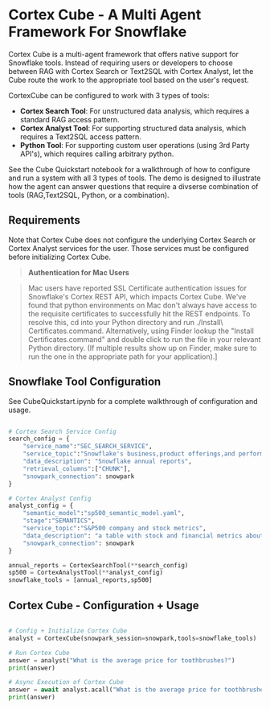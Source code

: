 # Cortex Cube - A Multi Agent Framework For Snowflake 

Cortex Cube is a multi-agent framework that offers native support for Snowflake tools. Instead of requiring users or developers to choose between RAG with Cortex Search or Text2SQL with Cortex Analyst, let the Cube route the work to the appropriate tool based on the user's request.

CortexCube can be configured to work with 3 types of tools:
- **Cortex Search Tool**: For unstructured data analysis, which requires a standard RAG access pattern.
- **Cortex Analyst Tool**: For supporting structured data analysis, which requires a Text2SQL access pattern.
- **Python Tool**: For supporting custom user operations (using 3rd Party API's), which requires calling arbitrary python.

See the Cube Quickstart notebook for a walkthrough of how to configure and run a system with all 3 types of tools. The demo is designed to illustrate how the agent can answer questions that require a divserse combination of tools (RAG,Text2SQL, Python, or a combination).

## Requirements

Note that Cortex Cube does not configure the underlying Cortex Search or Cortex Analyst services for the user. Those services must be configured before initializing Cortex Cube.

>**Authentication for Mac Users**

> Mac users have reported SSL Certificate authentication issues for Snowflake's Cortex REST API, which impacts Cortex Cube. We've found that
python environments on Mac don't always have access to the requisite certificates to successfully hit the REST endpoints.
To resolve this, cd into your Python directory and run ./Install\ Certificates.command. Alternatively, using  Finder lookup the "Install  
Certificates.command" and double click to run the file in your relevant Python directory. (If multiple results show up on Finder, make sure 
to run the one in the appropriate path for your application).]



## Snowflake Tool Configuration

See CubeQuickstart.ipynb for a complete walkthrough of configuration and usage.

```python

# Cortex Search Service Config
search_config = {
    "service_name":"SEC_SEARCH_SERVICE",
    "service_topic":"Snowflake's business,product offerings,and performance",
    "data_description": "Snowflake annual reports",
    "retrieval_columns":["CHUNK"],
    "snowpark_connection": snowpark
}

# Cortex Analyst Config
analyst_config = {
    "semantic_model":"sp500_semantic_model.yaml",
    "stage":"SEMANTICS",
    "service_topic":"S&P500 company and stock metrics",
    "data_description": "a table with stock and financial metrics about S&P500 companies ",
    "snowpark_connection": snowpark
}

annual_reports = CortexSearchTool(**search_config)
sp500 = CortexAnalystTool(**analyst_config)
snowflake_tools = [annual_reports,sp500]
```

## Cortex Cube - Configuration + Usage
````python

# Config + Initialize Cortex Cube
analyst = CortexCube(snowpark_session=snowpark,tools=snowflake_tools)

# Run Cortex Cube
answer = analyst("What is the average price for toothbrushes?")
print(answer)

# Async Execution of Cortex Cube
answer = await analyst.acall("What is the average price for toothbrushes?")
print(answer)
````
